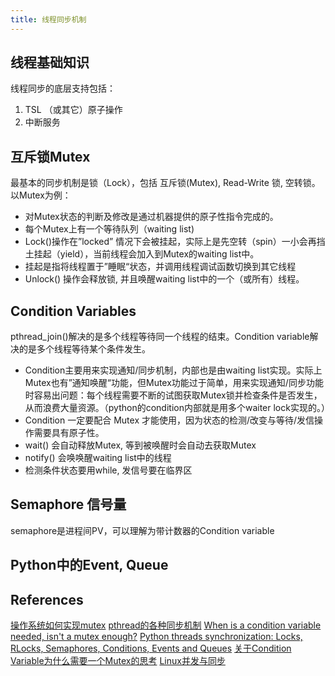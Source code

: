 ```yaml
---
title: 线程同步机制
---
```

## 线程基础知识

线程同步的底层支持包括： 
1. TSL （或其它）原子操作 
2. 中断服务
## 互斥锁Mutex

最基本的同步机制是锁（Lock），包括 互斥锁(Mutex), Read-Write 锁, 空转锁。以Mutex为例：
* 对Mutex状态的判断及修改是通过机器提供的原子性指令完成的。
* 每个Mutex上有一个等待队列（waiting list)
* Lock()操作在”locked” 情况下会被挂起，实际上是先空转（spin）一小会再挡土挂起（yield），当前线程会加入到Mutex的waiting list中。
* 挂起是指将线程置于”睡眠“状态，并调用线程调试函数切换到其它线程
* Unlock() 操作会释放锁, 并且唤醒waiting list中的一个（或所有）线程。
## Condition Variables

pthread_join()解决的是多个线程等待同一个线程的结束。Condition variable解决的是多个线程等待某个条件发生。

* Condition主要用来实现通知/同步机制，内部也是由waiting list实现。实际上Mutex也有”通知唤醒“功能，但Mutex功能过于简单，用来实现通知/同步功能时容易出问题：每个线程需要不断的试图获取Mutex锁并检查条件是否发生，从而浪费大量资源。（python的condition内部就是用多个waiter lock实现的。）
* Condition 一定要配合 Mutex 才能使用，因为状态的检测/改变与等待/发信操作需要具有原子性。
* wait() 会自动释放Mutex, 等到被唤醒时会自动去获取Mutex
* notify() 会唤唤醒waiting list中的线程
* 检测条件状态要用while, 发信号要在临界区
## Semaphore 信号量

semaphore是进程间PV，可以理解为带计数器的Condition variable

## Python中的Event, Queue

## References
[操作系统如何实现mutex](http://blog.csdn.net/goondrift/article/details/19044361)
[pthread的各种同步机制](https://casatwy.com/pthreadde-ge-chong-tong-bu-ji-zhi.html)
[When is a condition variable needed, isn't a mutex enough?](https://stackoverflow.com/questions/12551341/when-is-a-condition-variable-needed-isnt-a-mutex-enough)
[Python threads synchronization: Locks, RLocks, Semaphores, Conditions, Events and Queues](http://www.laurentluce.com/posts/python-threads-synchronization-locks-rlocks-semaphores-conditions-events-and-queues/)
[关于Condition Variable为什么需要一个Mutex的思考](http://www.cnblogs.com/Dahaka/archive/2012/02/19/2358528.html)
[Linux并发与同步](https://www.cnblogs.com/vamei/archive/2012/10/09/2715393.html)